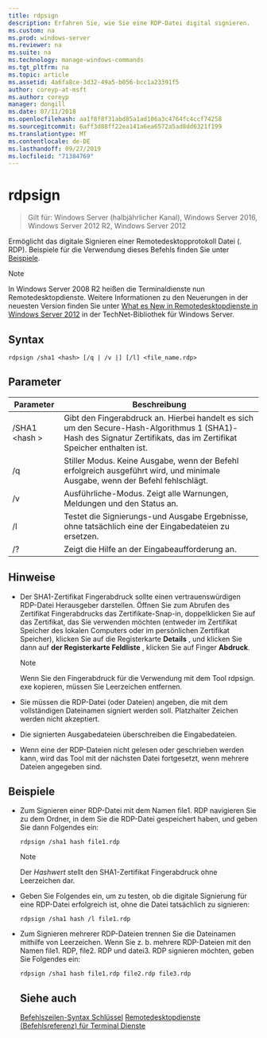 ```yaml
---
title: rdpsign
description: Erfahren Sie, wie Sie eine RDP-Datei digital signieren.
ms.custom: na
ms.prod: windows-server
ms.reviewer: na
ms.suite: na
ms.technology: manage-windows-commands
ms.tgt_pltfrm: na
ms.topic: article
ms.assetid: 4a6fa8ce-3d32-49a5-b056-bcc1a23391f5
author: coreyp-at-msft
ms.author: coreyp
manager: dongill
ms.date: 07/11/2018
ms.openlocfilehash: aa1f8f8f31abd85a1ad106a3c4764fc4ccf74258
ms.sourcegitcommit: 6aff3d88ff22ea141a6ea6572a5ad8dd6321f199
ms.translationtype: MT
ms.contentlocale: de-DE
ms.lasthandoff: 09/27/2019
ms.locfileid: "71384769"
---
```

# <a name="rdpsign"></a>rdpsign

>Gilt für: Windows Server (halbjährlicher Kanal), Windows Server 2016, Windows Server 2012 R2, Windows Server 2012

Ermöglicht das digitale Signieren einer Remotedesktopprotokoll Datei (. RDP).
Beispiele für die Verwendung dieses Befehls finden Sie unter [Beispiele](#BKMK_examples).

> [!NOTE]
> In Windows Server 2008 R2 heißen die Terminaldienste nun Remotedesktopdienste. Weitere Informationen zu den Neuerungen in der neuesten Version finden Sie unter [What es New in Remotedesktopdienste in Windows Server 2012](https://technet.microsoft.com/library/hh831527) in der TechNet-Bibliothek für Windows Server.

## <a name="syntax"></a>Syntax
```
rdpsign /sha1 <hash> [/q | /v |] [/l] <file_name.rdp>
```

## <a name="parameters"></a>Parameter

|Parameter|Beschreibung|
|-------|--------|
|/SHA1 \<hash >|Gibt den Fingerabdruck an. Hierbei handelt es sich um den Secure-Hash-Algorithmus 1 (SHA1)-Hash des Signatur Zertifikats, das im Zertifikat Speicher enthalten ist.|
|/q|Stiller Modus. Keine Ausgabe, wenn der Befehl erfolgreich ausgeführt wird, und minimale Ausgabe, wenn der Befehl fehlschlägt.|
|/v|Ausführliche-Modus. Zeigt alle Warnungen, Meldungen und den Status an.|
|/l|Testet die Signierungs-und Ausgabe Ergebnisse, ohne tatsächlich eine der Eingabedateien zu ersetzen.|
|/?|Zeigt die Hilfe an der Eingabeaufforderung an.|

## <a name="remarks"></a>Hinweise
-   Der SHA1-Zertifikat Fingerabdruck sollte einen vertrauenswürdigen RDP-Datei Herausgeber darstellen. Öffnen Sie zum Abrufen des Zertifikat Fingerabdrucks das Zertifikate-Snap-in, doppelklicken Sie auf das Zertifikat, das Sie verwenden möchten (entweder im Zertifikat Speicher des lokalen Computers oder im persönlichen Zertifikat Speicher), klicken Sie auf die Registerkarte **Details** , und klicken Sie dann auf **der Registerkarte Feldliste** , klicken Sie auf Finger **Abdruck**.

    > [!NOTE]
    > Wenn Sie den Fingerabdruck für die Verwendung mit dem Tool rdpsign. exe kopieren, müssen Sie Leerzeichen entfernen.

-   Sie müssen die RDP-Datei (oder Dateien) angeben, die mit dem vollständigen Dateinamen signiert werden soll. Platzhalter Zeichen werden nicht akzeptiert.
-   Die signierten Ausgabedateien überschreiben die Eingabedateien.
-   Wenn eine der RDP-Dateien nicht gelesen oder geschrieben werden kann, wird das Tool mit der nächsten Datei fortgesetzt, wenn mehrere Dateien angegeben sind.

## <a name="BKMK_examples"></a>Beispiele
- Zum Signieren einer RDP-Datei mit dem Namen file1. RDP navigieren Sie zu dem Ordner, in dem Sie die RDP-Datei gespeichert haben, und geben Sie dann Folgendes ein:
  ```
  rdpsign /sha1 hash file1.rdp
  ```
  > [!NOTE]
  > Der *Hashwert* stellt den SHA1-Zertifikat Fingerabdruck ohne Leerzeichen dar.
- Geben Sie Folgendes ein, um zu testen, ob die digitale Signierung für eine RDP-Datei erfolgreich ist, ohne die Datei tatsächlich zu signieren:
  ```
  rdpsign /sha1 hash /l file1.rdp
  ```
- Zum Signieren mehrerer RDP-Dateien trennen Sie die Dateinamen mithilfe von Leerzeichen. Wenn Sie z. b. mehrere RDP-Dateien mit den Namen file1. RDP, file2. RDP und datei3. RDP signieren möchten, geben Sie Folgendes ein:
  ```
  rdpsign /sha1 hash file1.rdp file2.rdp file3.rdp
  ```
  ## <a name="see-also"></a>Siehe auch
  [Befehlszeilen-Syntax Schlüssel](command-line-syntax-key.md)
  [Remotedesktopdienste &#40;Befehlsreferenz&#41; für Terminal Dienste](remote-desktop-services-terminal-services-command-reference.md)
